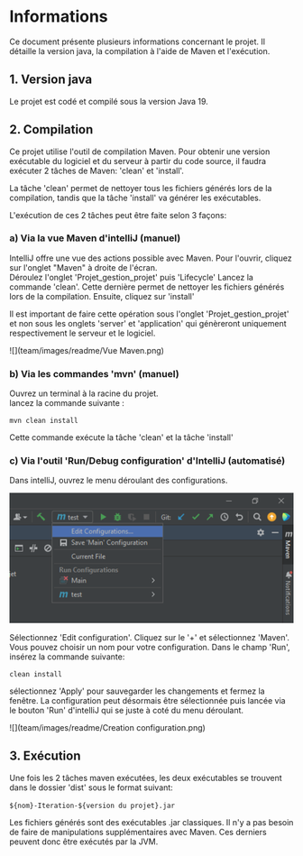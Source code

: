 # Informations

Ce document présente plusieurs informations concernant le projet.
Il détaille la version java, la compilation à l'aide de Maven et l'exécution.

## 1. Version java

Le projet est codé et compilé sous la version Java 19.

## 2. Compilation

Ce projet utilise l'outil de compilation Maven. 
Pour obtenir une version exécutable du logiciel et du serveur à partir du code source,
il faudra exécuter 2 tâches de Maven: 'clean' et 'install'.

La tâche 'clean' permet de nettoyer tous les fichiers générés lors de la compilation,
tandis que la tâche 'install' va générer les exécutables.

L'exécution de ces 2 tâches peut être faite selon 3 façons:

### a) Via la vue Maven d'intelliJ (manuel)

IntelliJ offre une vue des actions possible avec Maven.
Pour l'ouvrir, cliquez sur l'onglet "Maven" à droite de l'écran.  
Déroulez l'onglet 'Projet_gestion_projet' puis 'Lifecycle'
Lancez la commande 'clean'. Cette dernière permet de nettoyer les fichiers générés lors de la compilation. 
Ensuite, cliquez sur 'install'

Il est important de faire cette opération sous l'onglet 'Projet_gestion_projet'
et non sous les onglets 'server' et 'application' 
qui génèreront uniquement respectivement le serveur et le logiciel.

![](team/images/readme/Vue Maven.png)

### b) Via les commandes 'mvn' (manuel)

Ouvrez un terminal à la racine du projet.  
lancez la commande suivante :

```
mvn clean install
```

Cette commande exécute la tâche 'clean' et la tâche 'install'

### c) Via l'outil 'Run/Debug configuration' d'IntelliJ (automatisé)

Dans intelliJ, ouvrez le menu déroulant des configurations.

![](team/images/readme/Configurations.png)

Sélectionnez 'Edit configuration'.
Cliquez sur le '+' et sélectionnez 'Maven'.
Vous pouvez choisir un nom pour votre configuration.
Dans le champ 'Run', insérez la commande suivante:

```
clean install
```

sélectionnez 'Apply' pour sauvegarder les changements et fermez la fenêtre.
La configuration peut désormais être sélectionnée puis lancée via le bouton 'Run' d'intelliJ
qui se juste à coté du menu déroulant.

![](team/images/readme/Creation configuration.png)

## 3. Exécution

Une fois les 2 tâches maven exécutées, les deux exécutables se trouvent dans le dossier 'dist'
sous le format suivant:

``${nom}-Iteration-${version du projet}.jar``

Les fichiers générés sont des exécutables .jar classiques.
Il n'y a pas besoin de faire de manipulations supplémentaires avec Maven.
Ces derniers peuvent donc être exécutés par la JVM.